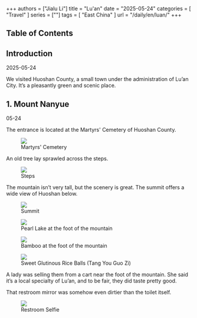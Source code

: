 +++
authors = ["Jialu Li"]
title = "Lu'an"
date = "2025-05-24"
categories = [
    "Travel"
]
series = [""]
tags = [
    "East China"
]
url = "/daily/en/luan/"
+++
<!DOCTYPE html>
<html lang="en">
<head>
    <meta charset="UTF-8">
    <meta name="viewport" content="width=device-width, initial-scale=1.0">
    <link rel="stylesheet" href="/assets/css/styles.css">
    <script src="/assets/js/toc.js"></script>    
</head>
<body>
    <article>
        <nav>
            <h2>Table of Contents</h2>
            <ul id="toc">
                <!-- Table of contents will be dynamically generated here -->
            </ul>
        </nav>
        <section>
            <h2>Introduction</h2>
            <p>2025-05-24</p>
            <p>We visited Huoshan County, a small town under the administration of Lu’an City. It’s a pleasantly green and scenic place.</p>
        </section>
        <section>
            <h2>1. Mount Nanyue</h2>
            <p>05-24 <i class="fas fa-sun"></i></p>
            <p>The entrance is located at the Martyrs' Cemetery of Huoshan County.</p>
            <div class="container">
                <div class="image">
                    <figure>
                        <a data-fancybox="gallery" href="/images/daily-travel/luan7.png">
    <img src="/images/daily-travel/luan7.png" loading="lazy">
</a>
                        <figcaption>Martyrs' Cemetery</figcaption>
                    </figure>
                </div>
            </div>
            <div class="container">
                <div class="text">
                    <p>An old tree lay sprawled across the steps.</p>
                </div>
                <div class="image">
                    <figure>
                        <a data-fancybox="gallery" href="/images/daily-travel/luan6.png">
    <img src="/images/daily-travel/luan6.png" loading="lazy">
</a>
                        <figcaption>Steps</figcaption>
                    </figure>
                </div>
            </div>
            <p>The mountain isn’t very tall, but the scenery is great. The summit offers a wide view of Huoshan below.</p>
            <div class="container">
                <div class="image">
                    <figure>
                        <a data-fancybox="gallery" href="/images/daily-travel/luan4.png">
    <img src="/images/daily-travel/luan4.png" loading="lazy">
</a>
                        <figcaption>Summit</figcaption>
                    </figure>
                </div>
            </div>
            <div class="container">
                <div class="image">
                    <figure>
                        <a data-fancybox="gallery" href="/images/daily-travel/luan3.png">
    <img src="/images/daily-travel/luan3.png" loading="lazy">
</a>
                        <figcaption>Pearl Lake at the foot of the mountain</figcaption>
                    </figure>
                </div>
            </div>
            <div class="container">
                <div class="image">
                    <figure>
                        <a data-fancybox="gallery" href="/images/daily-travel/luan2.png">
    <img src="/images/daily-travel/luan2.png" loading="lazy">
</a>
                        <figcaption>Bamboo at the foot of the mountain</figcaption>
                    </figure>
                </div>
            </div>
            <div class="container">
                <div class="image">
                    <figure>
                        <a data-fancybox="gallery" href="/images/daily-travel/luan1.png">
    <img src="/images/daily-travel/luan1.png" loading="lazy">
</a>
                        <figcaption>Sweet Glutinous Rice Balls (Tang You Guo Zi)</figcaption>
                    </figure>
                </div>
                <div class="text">
                    <p>A lady was selling them from a cart near the foot of the mountain. She said it’s a local specialty of Lu’an, and to be fair, they did taste pretty good.</p>
                </div>
            </div>
            <div class="container">
                <div class="text">
                    <p>That restroom mirror was somehow even dirtier than the toilet itself.</p>
                </div>
                <div class="image">
                    <figure>
                        <a data-fancybox="gallery" href="/images/daily-travel/luan5.png">
    <img src="/images/daily-travel/luan5.png" loading="lazy">
</a>
                        <figcaption>Restroom Selfie</figcaption>
                    </figure>
                </div>
            </div>
        </section>
    </article>
</body>
</html>
